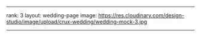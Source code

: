 ---

rank: 3
layout: wedding-page
image: https://res.cloudinary.com/design-studio/image/upload/crux-wedding/wedding-mock-3.jpg

---